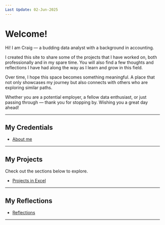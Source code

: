 ```yaml
---
Last Update: 02-Jun-2025
---
```


# Welcome!

Hi! I am Craig — a budding data analyst with a background in accounting.

I created this site to share some of the projects that I have worked on, both professionally and in my spare time. You will also find a few thoughts and reflections I have had along the way as I learn and grow in this field.

Over time, I hope this space becomes something meaningful. A place that not only showcases my journey but also connects with others who are exploring similar paths.

Whether you are a potential employer, a fellow data enthusiast, or just passing through — thank you for stopping by. Wishing you a great day ahead!

---

## My Credentials

- [About me](my_credentials.md)

---

## My Projects

Check out the sections below to explore.

- [Projects in Excel](projects_excel.md)

---

## My Reflections

- [Reflections](reflections.md)

---
